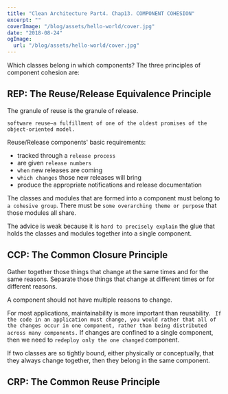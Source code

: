 ```yaml
---
title: "Clean Architecture Part4. Chap13. COMPONENT COHESION"
excerpt: ""
coverImage: "/blog/assets/hello-world/cover.jpg"
date: "2018-08-24"
ogImage:
  url: "/blog/assets/hello-world/cover.jpg"
---
```


Which classes belong in which components? The three principles of component cohesion are:

## REP: The Reuse/Release Equivalence Principle

The granule of reuse is the granule of release.

`software reuse—a fulfillment of one of the oldest promises of the object-oriented model.`

Reuse/Release components' basic requirements:
- tracked through a `release process`
- are given `release numbers`
-  `when` new releases are coming
- `which changes` those new releases will bring
-  produce the appropriate notifications and release documentation

The classes and modules that are formed into a component must belong to `a cohesive group`. There must be `some overarching theme or purpose` that those modules all share.

The advice is weak because it is `hard to precisely explain` the glue that holds the classes and modules together into a single component.

## CCP: The Common Closure Principle

Gather together those things that change at the same times and for the same reasons. Separate those things that change at different times or for different reasons.

A component should not have multiple reasons to change.

For most applications, maintainability is more important than reusability. ` If the code in an application must change, you would rather that all of the changes occur in one component, rather than being distributed across many components.` If changes are confined to a single component, then we need to  `redeploy only the one changed` component. 

If two classes are so tightly bound, either physically or conceptually, that they always change together, then they belong in the same component.

## CRP: The Common Reuse Principle
